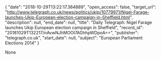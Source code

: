 {
  "date": "2018-10-29T13:22:17.364889", 
  "open_access": false, 
  "target_url": "http://www.telegraph.co.uk/news/politics/ukip/10779971/Nigel-Farage-launches-Ukip-European-election-campaign-in-Sheffield.html", 
  "description": null, 
  "end_date": null, 
  "title": "Daily Telegraph: Nigel Farage launches Ukip European election campaign in Sheffield", 
  "record_id": "20181029T132217/nAvwNJhMOOI7AGhhpWDpoA==", 
  "publisher": "telegraph.co.uk", 
  "start_date": null, 
  "subject": "European Parliament Elections 2014"
}

None